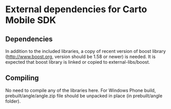 # External dependencies for Carto Mobile SDK

## Dependencies
In addition to the included libraries, a copy of recent version of boost library 
(http://www.boost.org, version should be 1.58 or newer) is needed. It is expected
that boost library is linked or copied to external-libs/boost.

## Compiling
No need to compile any of the libraries here. For Windows Phone build, prebuilt/angle/angle.zip file
should be unpacked in place (in prebuilt/angle folder).
